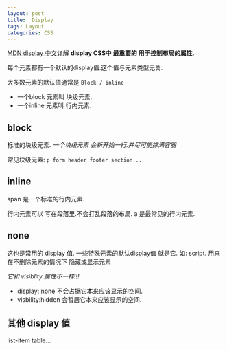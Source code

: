 ```yaml
---
layout: post
title:  Display
tags: Layout
categories: CSS
---
```

[MDN display 中文详解][1]
**display CSS中 最重要的 用于控制布局的属性.**








每个元素都有一个默认的display值.这个值与元素类型无关.

大多数元素的默认值通常是 `Block / inline`
- 一个block  元素叫 块级元素.
- 一个inline 元素叫 行内元素.





## block
标准的块级元素.
*一个块级元素 会新开始一行.并尽可能撑满容器*

常见块级元素:
`p form header footer section...`




## inline
span 是一个标准的行内元素.

行内元素可以 写在段落里.不会打乱段落的布局.
a 是最常见的行内元素.


## none
这也是常用的 display 值.
一些特殊元素的默认display值 就是它.
如: script. 用来在不删除元素的情况下 隐藏或显示元素

*它和 visiblity 属性不一样!!!*
- display: none  不会占据它本来应该显示的空间.
- visbility:hidden 会暂居它本来应该显示的空间.


## 其他 display 值
list-item  table…










[1]:	https://developer.mozilla.org/zh-CN/docs/Web/CSS/display